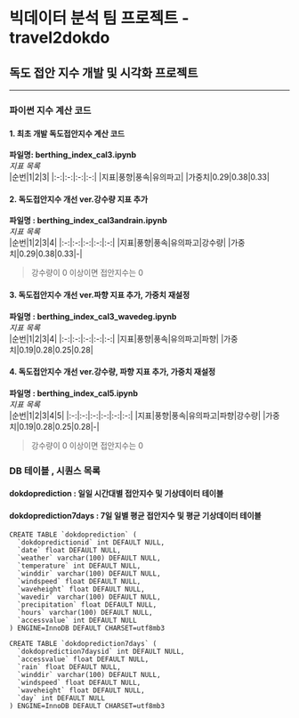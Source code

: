 # 빅데이터 분석 팀 프로젝트 - travel2dokdo

## 독도 접안 지수 개발 및 시각화 프로젝트

---

### 파이썬 지수 계산 코드

#### 1. 최초 개발 독도접안지수 계산 코드

**파일명: berthing_index_cal3.ipynb**  
 _지표 목록_  
 |순번|1|2|3|
|:-:|:-:|:-:|:-:|
|지표|풍향|풍속|유의파고|
|가중치|0.29|0.38|0.33|

#### 2. 독도접안지수 개선 ver.강수량 지표 추가

**파일명 : berthing_index_cal3andrain.ipynb**  
 _지표 목록_  
 |순번|1|2|3|4|
|:-:|:-:|:-:|:-:|:-:|
|지표|풍향|풍속|유의파고|강수량|
|가중치|0.29|0.38|0.33|-|

> 강수량이 0 이상이면 접안지수는 0

#### 3. 독도접안지수 개선 ver.파향 지표 추가, 가중치 재설정

**파일명 : berthing_index_cal3_wavedeg.ipynb**  
 _지표 목록_  
 |순번|1|2|3|4|
|:-:|:-:|:-:|:-:|:-:|
|지표|풍향|풍속|유의파고|파향|
|가중치|0.19|0.28|0.25|0.28|

#### 4. 독도접안지수 개선 ver.강수량, 파향 지표 추가, 가중치 재설정

**파일명 : berthing_index_cal5.ipynb**  
 _지표 목록_  
 |순번|1|2|3|4|5|
|:-:|:-:|:-:|:-:|:-:|:-:|
|지표|풍향|풍속|유의파고|파향|강수량|
|가중치|0.19|0.28|0.25|0.28|-|

> 강수량이 0 이상이면 접안지수는 0

### DB 테이블 , 시퀀스 목록

#### dokdoprediction : 일일 시간대별 접안지수 및 기상데이터 테이블

#### dokdoprediction7days : 7일 일별 평균 접안지수 및 평균 기상데이터 테이블

```mysql
CREATE TABLE `dokdoprediction` (
  `dokdopredictionid` int DEFAULT NULL,
  `date` float DEFAULT NULL,
  `weather` varchar(100) DEFAULT NULL,
  `temperature` int DEFAULT NULL,
  `winddir` varchar(100) DEFAULT NULL,
  `windspeed` float DEFAULT NULL,
  `waveheight` float DEFAULT NULL,
  `wavedir` varchar(100) DEFAULT NULL,
  `precipitation` float DEFAULT NULL,
  `hours` varchar(100) DEFAULT NULL,
  `accessvalue` int DEFAULT NULL
) ENGINE=InnoDB DEFAULT CHARSET=utf8mb3

CREATE TABLE `dokdoprediction7days` (
  `dokdoprediction7daysid` int DEFAULT NULL,
  `accessvalue` float DEFAULT NULL,
  `rain` float DEFAULT NULL,
  `winddir` varchar(100) DEFAULT NULL,
  `windspeed` float DEFAULT NULL,
  `waveheight` float DEFAULT NULL,
  `day` int DEFAULT NULL
) ENGINE=InnoDB DEFAULT CHARSET=utf8mb3
```
